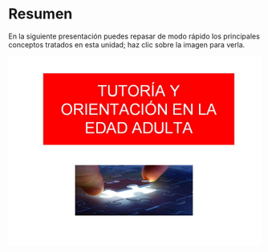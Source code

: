 
# Resumen

En la siguiente presentación puedes repasar de modo rápido los principales conceptos tratados en esta unidad; haz clic sobre la imagen para verla.


![](img/imag_u4.JPG)
